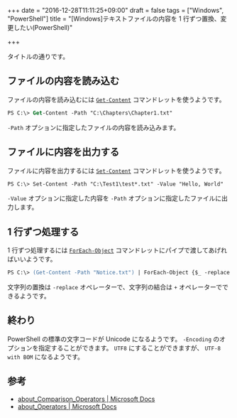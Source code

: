+++
date = "2016-12-28T11:11:25+09:00"
draft = false
tags = ["Windows", "PowerShell"]
title = "[Windows]テキストファイルの内容を 1 行ずつ置換、変更したい(PowerShell)"

+++

タイトルの通りです。

<!--more-->

## ファイルの内容を読み込む

ファイルの内容を読み込むには [`Get-Content`](https://docs.microsoft.com/en-us/powershell/module/microsoft.powershell.management/get-content?view=powershell-5.1) コマンドレットを使うようです。

```ps
PS C:\> Get-Content -Path "C:\Chapters\Chapter1.txt"
```

`-Path` オプションに指定したファイルの内容を読み込みます。

## ファイルに内容を出力する

ファイルに内容を出力するには [`Set-Content`](https://docs.microsoft.com/ja-jp/powershell/module/Microsoft.PowerShell.Management/Set-Content?view=powershell-5.1) コマンドレットを使うようです。

```ps
PS C:\> Set-Content -Path "C:\Test1\test*.txt" -Value "Hello, World"
```

`-Value` オプションに指定した内容を `-Path` オプションに指定したファイルに出力します。

## 1 行ずつ処理する

1 行ずつ処理するには [`ForEach-Object`](https://docs.microsoft.com/ja-jp/powershell/module/Microsoft.PowerShell.Core/ForEach-Object?view=powershell-5.1) コマンドレットにパイプで渡してあげればいいようです。

```ps
PS C:\> (Get-Content -Path "Notice.txt") | ForEach-Object {$_ -replace "Warning", "Caution"} | Set-Content -Path "Notice.txt"
```

文字列の置換は `-replace` オペレーターで、文字列の結合は `+` オペレーターでできるようです。

## 終わり

PowerShell の標準の文字コードが Unicode になるようです。
`-Encoding` のオプションを指定することができます。
`UTF8` にすることができますが、 `UTF-8 with BOM` になるようです。

## 参考

* [about_Comparison_Operators | Microsoft Docs](https://docs.microsoft.com/en-us/powershell/module/microsoft.powershell.core/about/about_comparison_operators?view=powershell-5.1)
* [about_Operators | Microsoft Docs](https://docs.microsoft.com/en-us/powershell/module/microsoft.powershell.core/about/about_operators?view=powershell-5.1)
